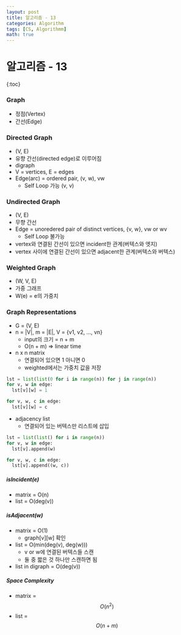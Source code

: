 ```yaml
---
layout: post
title: 알고리즘 - 13
categories: Algorithm
tags: [CS, Algorithmm]
math: true
---
```


# 알고리즘 - 13

{:toc}

### Graph

- 정점(Vertex)
- 간선(Edge)

### Directed Graph

- (V, E)
- 유향 간선(directed edge)로 이루어짐
- digraph
- V = vertices, E = edges
- Edge(arc) = ordered pair, (v, w), vw
  - Self Loop 가능 (v, v)

### Undirected Graph

- (V, E)
- 무향 간선
- Edge = unoredered pair of distinct vertices, {v, w}, vw or wv
  - Self Loop 불가능
- vertex와 연결된 간선이 있으면 incident한 관계(버텍스와 엣지)
- vertex 사이에 연결된 간선이 있으면 adjacent한 관계(버텍스와 버텍스)

### Weighted Graph

- (W, V, E)
- 가중 그래프
- W(e) = e의 가중치

### Graph Representations

- G = (V, E)
- n = |V|, m = |E|, V = {v1, v2, ..., vn}
  - input의 크기 = n + m
  - O(n + m) => linear time
- n x n matrix
  - 연결되어 있으면 1 아니면 0
  - weighted에서는 가중치 값을 저장

```python
lst = list(list(0 for i in range(n)) for j in range(n))
for v, w in edge:
  lst[v][w] = 1

for v, w, c in edge:
  lst[v][w] = c
```

- adjacency list
  - 연결되어 있는 버텍스만 리스트에 삽입

```python
lst = list(list() for i in range(n))
for v, w in edge:
  lst[v].append(w)

for v, w, c in edge:
  lst[v].append((w, c))
```

##### isIncident(e)

- matrix = O(n)
- list = O(deg(v))

##### isAdjacent(w)

- matrix = O(1)
  - graph[v][w] 확인
- list = O(min(deg(v), deg(w)))
  - v or w에 연결된 버텍스들 스캔
  - 둘 중 짧은 것 하나만 스캔하면 됨
- list in digraph = O(deg(v))

##### Space Complexity

- matrix = $$O(n^2)$$
- list = $$O(n + m)$$
